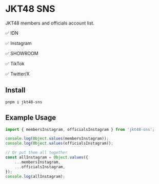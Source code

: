 # JKT48 SNS

JKT48 members and officials account list.

✅ IDN

✅ Instagram

✅ SHOWROOM

✅ TikTok

✅ Twitter/X

## Install

```shell
pnpm i jkt48-sns
```

## Example Usage

```javascript
import { membersInstagram, officialsInstagram } from 'jkt48-sns';

console.log(Object.values(membersInstagram));
console.log(Object.values(officialsInstagram));

// Or put them all together
const allInstagram = Object.values({
    ...membersInstagram,
    ...officialsInstagram,
});
console.log(allInstagram);
```
